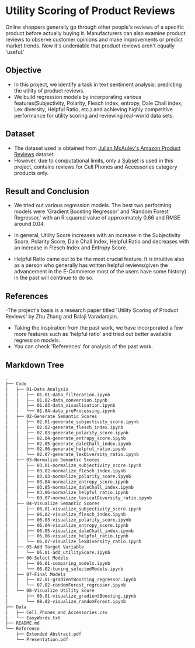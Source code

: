 # Utility Scoring of Product Reviews

Online shoppers generally go through other people's reviews of a specific product before actually buying it. Manufacturers can also examine product reviews to observe customer opinions and make improvements or predict market trends. Now it's undeniable that product reviews aren't equally 'useful.' 

## Objective
- In this project, we identify a task in text sentiment analysis: predicting the utility of product reviews. 
- We build regression models by incorporating various features(Subjectivity, Polarity, Flesch index, entropy, Dale Chall index, Lex diversity, Helpful Ratio, etc.) and achieving highly competitive performance for utility scoring and reviewing real-world data sets.

## Dataset
- The dataset used is obtained from [Julian McAuley's Amazon Product Reviews](http://jmcauley.ucsd.edu/data/amazon/) dataset. 
- However, due to computational limits, only a [Subset](http://snap.stanford.edu/data/amazon/productGraph/categoryFiles/reviews_Cell_Phones_and_Accessories_5.json.gz) is used in this project, contains reviews for Cell Phones and Accessories category products only. 

## Result and Conclusion
- We tried out various regression models. The best two performing models were 'Gradient Boosting Regressor' and 'Random Forest Regressor,' with an R squared value of approximately 0.66 and RMSE around 0.04.

- In general, Utility Score increases with an increase in the Subjectivity Score, Polarity Score, Dale Chall Index, Helpful Ratio and decreases with an increase in Flesch Index and Entropy Score.

- Helpful Ratio came out to be the most crucial feature. It is intuitive also as a person who generally has written helpful reviews(given the advancement in the E-Commerce most of the users have some history) in the past will continue to do so. 

## References
-The project's basis is a research paper titled 'Utility Scoring of Product Reviews' by Zhu Zhang and Balaji Varadarajan. 
- Taking the inspiration from the past work, we have incorporated a few more features such as 'helpful ratio' and tried out better available regression models. 
- You can check 'References' for analysis of the past work.

## Markdown Tree

```bash
.
├── Code
│   ├── 01-Data Analysis
│   │   ├── 01.01-data_filteration.ipynb
│   │   ├── 01.02-data_conversion.ipynb
│   │   ├── 01.03-data_visualisation.ipynb
│   │   └── 01.04-data_preProcessing.ipynb
│   ├── 02-Generate Semantic Scores
│   │   ├── 02.01-generate_subjectivity_score.ipynb
│   │   ├── 02.02-generate_flesch_index.ipynb
│   │   ├── 02.03-generate_polarity_score.ipynb
│   │   ├── 02.04-generate_entropy_score.ipynb
│   │   ├── 02.05-generate_daleChall_index.ipynb
│   │   ├── 02.06-generate_helpful_ratio.ipynb
│   │   └── 02.07-generate_lexDiversity_ratio.ipynb
│   ├── 03-Normalize Semantic Scores
│   │   ├── 03.01-normalize_subjectivity_score.ipynb
│   │   ├── 03.02-normalize_flesch_index.ipynb
│   │   ├── 03.03-normalize_polarity_score.ipynb
│   │   ├── 03.04-normalize_entropy_score.ipynb
│   │   ├── 03.05-normalize_daleChall_index.ipynb
│   │   ├── 03.06-normalize_helpful_ratio.ipynb
│   │   └── 03.07-normalize_lexicalDiversity_ratio.ipynb
│   ├── 04-Visualize Semantic Scores
│   │   ├── 06.01-visualize_subjectivity_score.ipynb
│   │   ├── 06.02-visualize_flesch_index.ipynb
│   │   ├── 06.03-visualize_polarity_score.ipynb
│   │   ├── 06.04-visualize_entropy_score.ipynb
│   │   ├── 06.05-visualize_daleChall_index.ipynb
│   │   ├── 06.06-visualize_helpful_ratio.ipynb
│   │   └── 06.07-visualize_lexDiversity_ratio.ipynb
│   ├── 05-Add Target Variable
│   │   └── 05.01-add_utilityScore.ipynb
│   ├── 06-Select Models
│   │   ├── 06.01-comparing_models.ipynb
│   │   └── 06.02-tuning_selectedModels.ipynb
│   ├── 07-Final Models
│   │   ├── 07.01-gradientBoosting_regressor.ipynb
│   │   └── 07.02-randomForest_regressor.ipynb
│   └── 08-Visualize Utility Score
│       ├── 08.01-visualize_gradientBoosting.ipynb
│       └── 08.02-visualize_randomForest.ipynb
├── Data
│   ├── Cell_Phones_and_Accessories.csv
│   └── EasyWords.txt
├── README.md
└── Reference
    ├── Extended Abstract.pdf
    └── Presentation.pdf
```

